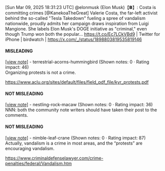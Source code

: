 [Sun Mar 09, 2025 18:31:23 UTC] @elonmusk (Elon Musk)【𝗕】: Costa is committing crimes [@KanekoaTheGreat] Valerie Costa, the far-left activist behind the so-called "Tesla Takedown" fueling a spree of vandalism nationwide, proudly admits her campaign draws inspiration from Luigi Mangione. She labels Elon Musk's DOGE initiative as "criminal," even though Trump won both the popular… https://t.co/Ec7LCkVBd9 | Twitter for iPhone | birdwatch | https://x.com/_/status/1898803819535819146

#### MISLEADING

[[view note]](https://x.com/i/birdwatch/n/1898835598032744752) - terrestrial-acorns-hummingbird (Shown notes: 0 · Rating impact: 46)\
Organizing protests is not a crime.

https://www.aclu.org/sites/default/files/field_pdf_file/kyr_protests.pdf

#### NOT MISLEADING

[[view note]](https://x.com/i/birdwatch/n/1898899425441010150) - nestling-rock-macaw (Shown notes: 0 · Rating impact: 36)\
NNN: both the community note writers should have taken their post to the comments. 

#### NOT MISLEADING

[[view note]](https://x.com/i/birdwatch/n/1898863299602665741) - nimble-leaf-crane (Shown notes: 0 · Rating impact: 87)\
Actually, vandalism is a crime in most areas, and the “protests” are encouraging vandalism.

https://www.criminaldefenselawyer.com/crime-penalties/federal/Vandalism.htm
